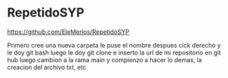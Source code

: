 # RepetidoSYP
https://github.com/EleMerlos/RepetidoSYP


Primero cree una nueva carpeta le puse el nombre
despues cick derecho y le doy git bash
luego le doy git clone e inserto la url de mi repositorio en git hub
luego cambion a la rama main
y compienzo a hacer lo demas, la creacion del archivo txt, etc
